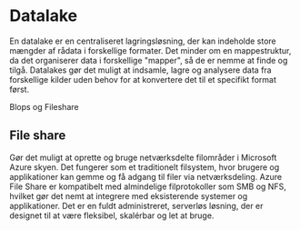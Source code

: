 # Datalake

En datalake er en centraliseret lagringsløsning, der kan indeholde store mængder af rådata i forskellige formater. Det minder om en mappestruktur, da det organiserer data i forskellige "mapper", så de er nemme at finde og tilgå. Datalakes gør det muligt at indsamle, lagre og analysere data fra forskellige kilder uden behov for at konvertere det til et specifikt format først.

Blops og Fileshare

## File share

Gør det muligt at oprette og bruge netværksdelte filområder i Microsoft Azure skyen. Det fungerer som et traditionelt filsystem, hvor brugere og applikationer kan gemme og få adgang til filer via netværksdeling. Azure File Share er kompatibelt med almindelige filprotokoller som SMB og NFS, hvilket gør det nemt at integrere med eksisterende systemer og applikationer. Det er en fuldt administreret, serverløs løsning, der er designet til at være fleksibel, skalérbar og let at bruge.
